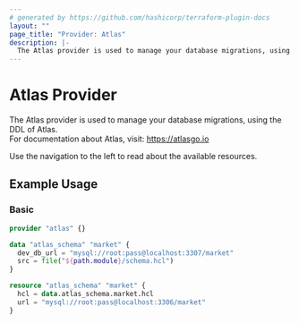 ```yaml
---
# generated by https://github.com/hashicorp/terraform-plugin-docs
layout: ""
page_title: "Provider: Atlas"
description: |-
  The Atlas provider is used to manage your database migrations, using the DDL of Atlas.
---
```


# Atlas Provider

The Atlas provider is used to manage your database migrations, using the DDL of Atlas.  
For documentation about Atlas, visit: https://atlasgo.io

Use the navigation to the left to read about the available resources.

## Example Usage

### Basic
```terraform
provider "atlas" {}

data "atlas_schema" "market" {
  dev_db_url = "mysql://root:pass@localhost:3307/market"
  src = file("${path.module}/schema.hcl")
}

resource "atlas_schema" "market" {
  hcl = data.atlas_schema.market.hcl
  url = "mysql://root:pass@localhost:3306/market"  
}
```

